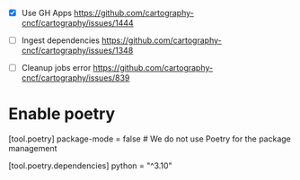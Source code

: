 - [X] Use GH Apps
https://github.com/cartography-cncf/cartography/issues/1444

- [  ] Ingest dependencies
https://github.com/cartography-cncf/cartography/issues/1348

- [  ] Cleanup jobs error
https://github.com/cartography-cncf/cartography/issues/839





# Enable poetry
[tool.poetry]
package-mode = false  # We do not use Poetry for the package management

[tool.poetry.dependencies]
python = "^3.10"
